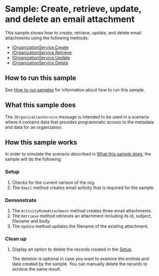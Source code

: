 # Sample: Create, retrieve, update, and delete an email attachment

This sample shows how to create, retrieve, update, and delete email attachments using the following methods:

- [IOrganizationService.Create](https://docs.microsoft.com/en-us/dotnet/api/microsoft.xrm.sdk.iorganizationservice.create?view=dynamics-general-ce-9)
- [IOrganizationService.Retrieve](https://docs.microsoft.com/en-us/dotnet/api/microsoft.xrm.sdk.iorganizationservice.retrieve?view=dynamics-general-ce-9)
- [IOrganizationService.Update](https://docs.microsoft.com/en-us/dotnet/api/microsoft.xrm.sdk.iorganizationservice.update?view=dynamics-general-ce-9)
- [IOrganizationService.Delete](https://docs.microsoft.com/en-us/dotnet/api/microsoft.xrm.sdk.iorganizationservice.delete?view=dynamics-general-ce-9)

## How to run this sample

See [How to run samples](../../../README.md) for information about how to run this sample.

## What this sample does

The `IOrganizationService` message is intended to be used in a scenario where it contains data that provides programmatic access to the metadata and data for an organization.

## How this sample works

In order to simulate the scenario described in [What this sample does](#what-this-sample-does), the sample will do the following:

### Setup

1. Checks for the current version of the org.
1. The `Email` method creates email activity that is required for the sample.

### Demonstrate

1. The `ActivityMimeAttachment` method creates three email attachments. 
1. The `Retrieve` method retrieves an attachment including its id, subject, filename and body.
1. The `Update` method updates the filename of the existing attachment.


### Clean up

1. Display an option to delete the records created in the [Setup](#setup).

    The deletion is optional in case you want to examine the entities and data created by the sample. You can manually delete the records to achieve the same result.



